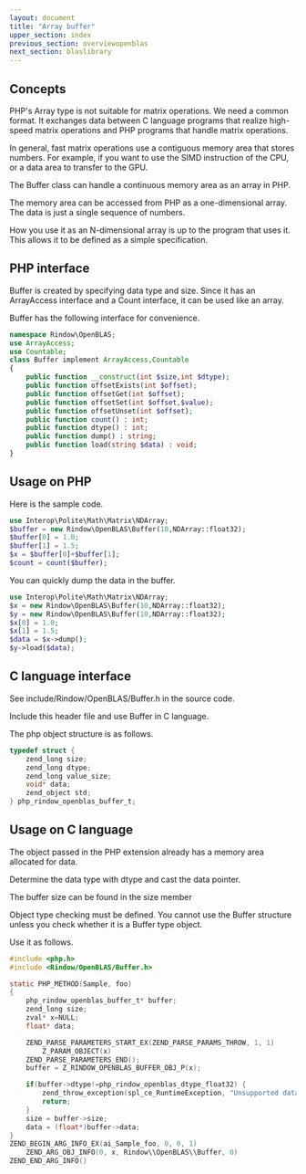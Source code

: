 ```yaml
---
layout: document
title: "Array buffer"
upper_section: index
previous_section: overviewopenblas
next_section: blaslibrary
---
```


Concepts
--------
PHP's Array type is not suitable for matrix operations.
We need a common format. It exchanges data between C language programs that realize high-speed matrix operations and PHP programs that handle matrix operations.

In general, fast matrix operations use a contiguous memory area that stores numbers. For example, if you want to use the SIMD instruction of the CPU, or a data area to transfer to the GPU.

The Buffer class can handle a continuous memory area as an array in PHP.

The memory area can be accessed from PHP as a one-dimensional array. The data is just a single sequence of numbers.

How you use it as an N-dimensional array is up to the program that uses it. This allows it to be defined as a simple specification.

PHP interface
-------------
Buffer is created by specifying data type and size.
Since it has an ArrayAccess interface and a Count interface, it can be used like an array.

Buffer has the following interface for convenience.
```php
namespace Rindow\OpenBLAS;
use ArrayAccess;
use Countable;
class Buffer implement ArrayAccess,Countable
{
    public function __construct(int $size,int $dtype);
    public function offsetExists(int $offset);
    public function offsetGet(int $offset);
    public function offsetSet(int $offset,$value);
    public function offsetUnset(int $offset);
    public function count() : int;
    public function dtype() : int;
    public function dump() : string;
    public function load(string $data) : void;
}
```

Usage on PHP
------------
Here is the sample code.

```php
use Interop\Polite\Math\Matrix\NDArray;
$buffer = new Rindow\OpenBLAS\Buffer(10,NDArray::float32);
$buffer[0] = 1.0;
$buffer[1] = 1.5;
$x = $buffer[0]+$buffer[1];
$count = count($buffer);
```

You can quickly dump the data in the buffer.
```php
use Interop\Polite\Math\Matrix\NDArray;
$x = new Rindow\OpenBLAS\Buffer(10,NDArray::float32);
$y = new Rindow\OpenBLAS\Buffer(10,NDArray::float32);
$x[0] = 1.0;
$x[1] = 1.5;
$data = $x->dump();
$y->load($data);
```

C language interface
--------------------
See include/Rindow/OpenBLAS/Buffer.h in the source code.

Include this header file and use Buffer in C language.

The php object structure is as follows.
```c
typedef struct {
    zend_long size;
    zend_long dtype;
    zend_long value_size;
    void* data;
    zend_object std;
} php_rindow_openblas_buffer_t;
```

Usage on C language
-------------------
The object passed in the PHP extension already has a memory area allocated for data.

Determine the data type with dtype and cast the data pointer.

The buffer size can be found in the size member

Object type checking must be defined.
You cannot use the Buffer structure unless you check whether it is a Buffer type object.

Use it as follows.
```c
#include <php.h>
#include <Rindow/OpenBLAS/Buffer.h>

static PHP_METHOD(Sample, foo)
{
    php_rindow_openblas_buffer_t* buffer;
    zend_long size;
    zval* x=NULL;
    float* data;

    ZEND_PARSE_PARAMETERS_START_EX(ZEND_PARSE_PARAMS_THROW, 1, 1)
        Z_PARAM_OBJECT(x)
    ZEND_PARSE_PARAMETERS_END();
    buffer = Z_RINDOW_OPENBLAS_BUFFER_OBJ_P(x);

    if(buffer->dtype!=php_rindow_openblas_dtype_float32) {
        zend_throw_exception(spl_ce_RuntimeException, "Unsupported data type.", 0);
        return;
    }
    size = buffer->size;
    data = (float*)buffer->data;
}
ZEND_BEGIN_ARG_INFO_EX(ai_Sample_foo, 0, 0, 1)
    ZEND_ARG_OBJ_INFO(0, x, Rindow\\OpenBLAS\\Buffer, 0)
ZEND_END_ARG_INFO()
```
